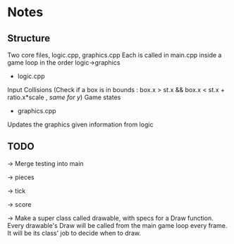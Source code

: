 # Notes

## Structure 

Two core files, logic.cpp, graphics.cpp
Each is called in main.cpp inside a game loop in the order logic->graphics

- logic.cpp


Input
Collisions (Check if a box is in bounds : box.x > st.x && box.x < st.x + ratio.x*scale , *same for y*)
Game states

- graphics.cpp

Updates the graphics given information from logic

## TODO 

-> Merge testing into main

-> pieces

-> tick

-> score

-> Make a super class called drawable, with specs for a Draw function. Every drawable's Draw will be called from the main game loop every frame. It will be its class' job to decide when to draw.


